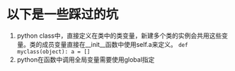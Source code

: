 # 以下是一些踩过的坑
1. python class中，直接定义在类中的类变量，新建多个类的实例会共用这些变量。类的成员变量直接在__init__函数中使用self.a来定义。
`def myclass(object):
  a = []
`
2. python在函数中调用全局变量需要使用global指定
